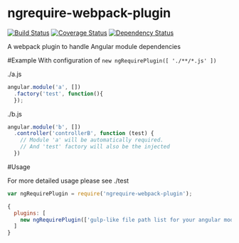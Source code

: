 ngrequire-webpack-plugin
========================

[![Build Status](https://travis-ci.org/randing89/ngrequire-webpack-plugin.svg?branch=master)](https://travis-ci.org/randing89/ngrequire-webpack-plugin)
[![Coverage Status](https://coveralls.io/repos/randing89/ngrequire-webpack-plugin/badge.svg?branch=master)](https://coveralls.io/r/randing89/ngrequire-webpack-plugin?branch=master)
[![Dependency Status](https://gemnasium.com/randing89/ngrequire-webpack-plugin.svg)](https://gemnasium.com/randing89/ngrequire-webpack-plugin)


A webpack plugin to handle Angular module dependencies

#Example
With configuration of `new ngRequirePlugin([ './**/*.js' ])`

./a.js
```javascript
angular.module('a', [])
  .factory('test', function(){
  });
```

./b.js
```javascript
angular.module('b', [])
  .controller('controllerB', function (test) {
    // Module 'a' will be automatically required.
    // And 'test' factory will also be the injected
  })
```

#Usage

For more detailed usage please see ./test
```javascript
var ngRequirePlugin = require('ngrequire-webpack-plugin');

{
  plugins: [
    new ngRequirePlugin(['gulp-like file path list for your angular modules'])
  ]
}

```
